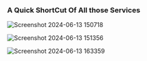 ### A Quick ShortCut Of All those Services

![Screenshot 2024-06-13 150718](https://github.com/Manoj-kumar-C/Learn-Aws-Harder-Way-Docs-/assets/90634510/3fcaf5b1-8ed7-4465-927d-3207e2ee9e86)


![Screenshot 2024-06-13 151356](https://github.com/Manoj-kumar-C/Learn-Aws-Harder-Way-Docs-/assets/90634510/e10b4ea9-f253-42c6-8983-f5a78d8f2ba5)


![Screenshot 2024-06-13 163359](https://github.com/Manoj-kumar-C/Learn-Aws-Harder-Way-Docs-/assets/90634510/49ff5a63-38f9-4e2b-951f-d172885febc9)
